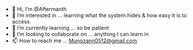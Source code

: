 - 👋 Hi, I’m @Aftermanth
- 👀 I’m interested in ... learning what the system hides & how easy it is to access
- 🌱 I’m currently learning ... so be patient 
- 💞️ I’m looking to collaborate on ... anything I can learn in
- 📫 How to reach me ... Munozann0512@gmail.com

<!---
Aftermanth/Aftermanth is a ✨ special ✨ repository because its `README.md` (this file) appears on your GitHub profile.
You can click the Preview link to take a look at your changes.
--->
